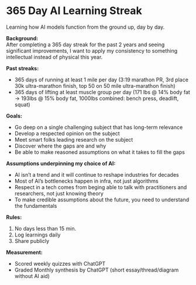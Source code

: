 # 365 Day AI Learning Streak
Learning how AI models function from the ground up, day by day.

**Background:<br>**
After completing a 365 day streak for the past 2 years and seeing significant improvements, I want to apply my consistency to something intellectual instead of physical this year.

**Past streaks:**
- 365 days of running at least 1 mile per day (3:19 marathon PR, 3rd place 30k ultra-marathon finish, top 50 on 50 mile ultra-marathon finish)
- 365 days of lifting at least muscle group per day (171 lbs @ 14% body fat -> 193lbs @ 15% body fat, 1000lbs combined: bench press, deadlift, squat)

**Goals:**
- Go deep on a single challenging subject that has long-term relevance
- Develop a respected opinion on the subject
- Meet smart folks leading research on the subject
- Discover where the gaps are and why
- Be able to make reasoned assumptions on what it takes to fill the gaps

**Assumptions underpinning my choice of AI:**
- AI isn’t a trend and it will continue to reshape industries for decades
- Most of AI’s bottlenecks happen in infra, not just algorithms
- Respect in a tech comes from beging able to talk with practitioners and researchers, not just knowing theory
- To make credible assumptions about the future, you need to understand the fundamentals

**Rules:**
1.	No days less than 15 min.
2.	Log learnings daily
3.	Share publicly

**Measurement:**
- Scored weekly quizzes with ChatGPT
- Graded Monthly synthesis by ChatGPT (short essay/thread/diagram without AI aid)
